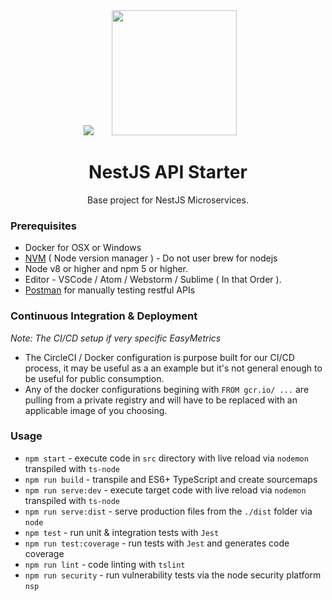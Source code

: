 <div align="center">
  <img
    src="http://kamilmysliwiec.com/public/nest-logo.png">
  <a href="https://github.com/easymetrics">
    <img width="200" height="200" vspace="" hspace="25"
      src="https://cdn.worldvectorlogo.com/logos/easymetrics-inc.svg">
  </a>
  <h1>NestJS API Starter</h1>
  <p>Base project for NestJS Microservices.<p>
</div>

### Prerequisites
* Docker for OSX or Windows
* [NVM](https://github.com/creationix/nvm) ( Node version manager ) - Do not user brew for nodejs
* Node v8 or higher and npm 5 or higher.
* Editor - VSCode / Atom / Webstorm / Sublime ( In that Order ).
* [Postman](https://chrome.google.com/webstore/detail/postman/fhbjgbiflinjbdggehcddcbncdddomop?hl=en) for manually testing restful APIs

### Continuous Integration & Deployment
_Note: The CI/CD setup if very specific EasyMetrics_

- The CircleCI / Docker configuration is purpose built for our CI/CD process, it may be useful as a an example but it's not general enough to be useful for public consumption.
- Any of the docker configurations begining with `FROM gcr.io/ ...` are pulling from a private registry and will have to be replaced with an applicable image of you choosing. 

### Usage
- `npm start` - execute code in `src` directory with live reload via `nodemon` transpiled with `ts-node`
- `npm run build` - transpile and ES6+ TypeScript and create sourcemaps
- `npm run serve:dev` - execute target code with live reload via `nodemon` transpiled with `ts-node`
- `npm run serve:dist` - serve production files from the `./dist` folder via `node`
- `npm test` - run unit & integration tests with `Jest`
- `npm run test:coverage` - run tests with `Jest` and generates code coverage
- `npm run lint` - code linting with `tslint`
- `npm run security` - run vulnerability tests via the node security platform `nsp`
